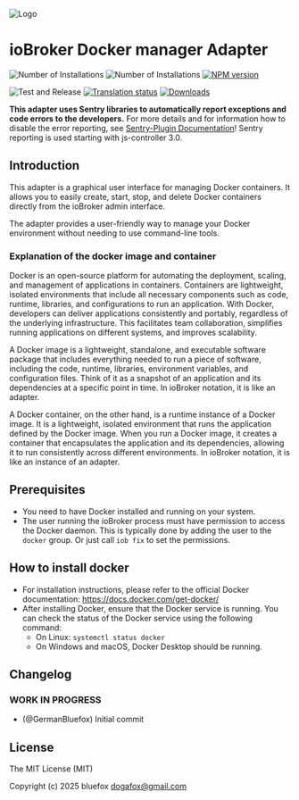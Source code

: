 ![Logo](admin/matter.svg)

# ioBroker Docker manager Adapter

![Number of Installations](http://iobroker.live/badges/matter-installed.svg)
![Number of Installations](http://iobroker.live/badges/matter-stable.svg)
[![NPM version](http://img.shields.io/npm/v/iobroker.matter.svg)](https://www.npmjs.com/package/iobroker.matter)

![Test and Release](https://github.com/ioBroker/ioBroker.matter/workflows/Test%20and%20Release/badge.svg)
[![Translation status](https://weblate.iobroker.net/widgets/adapters/-/matter/svg-badge.svg)](https://weblate.iobroker.net/engage/adapters/?utm_source=widget)
[![Downloads](https://img.shields.io/npm/dm/iobroker.matter.svg)](https://www.npmjs.com/package/iobroker.matter)

**This adapter uses Sentry libraries to automatically report exceptions and code errors to the developers.**
For more details and for information how to disable the error reporting, see [Sentry-Plugin Documentation](https://github.com/ioBroker/plugin-sentry#plugin-sentry)!
Sentry reporting is used starting with js-controller 3.0.

## Introduction

This adapter is a graphical user interface for managing Docker containers.
It allows you to easily create, start, stop, and delete Docker containers directly from the ioBroker admin interface.

The adapter provides a user-friendly way to manage your Docker environment without needing to use command-line tools.

### Explanation of the docker image and container

Docker is an open-source platform for automating the deployment, scaling, and management of applications in containers.
Containers are lightweight, isolated environments that include all necessary components such as code, runtime, libraries, and configurations to run an application.
With Docker, developers can deliver applications consistently and portably, regardless of the underlying infrastructure.
This facilitates team collaboration, simplifies running applications on different systems, and improves scalability.

A Docker image is a lightweight, standalone, and executable software package that includes everything needed to run a piece of software, including the code, runtime, libraries, environment variables, and configuration files.
Think of it as a snapshot of an application and its dependencies at a specific point in time.
In ioBroker notation, it is like an adapter.

A Docker container, on the other hand, is a runtime instance of a Docker image. It is a lightweight, isolated environment that runs the application defined by the Docker image.
When you run a Docker image, it creates a container that encapsulates the application and its dependencies, allowing it to run consistently across different environments.
In ioBroker notation, it is like an instance of an adapter.

## Prerequisites

- You need to have Docker installed and running on your system.
- The user running the ioBroker process must have permission to access the Docker daemon. This is typically done by adding the user to the `docker` group. Or just call `iob fix` to set the permissions.

## How to install docker

- For installation instructions, please refer to the official Docker documentation: https://docs.docker.com/get-docker/
- After installing Docker, ensure that the Docker service is running. You can check the status of the Docker service using the following command:
    - On Linux: `systemctl status docker`
    - On Windows and macOS, Docker Desktop should be running.

<!--
	Placeholder for the next version (at the beginning of the line):
	### **WORK IN PROGRESS**
-->

## Changelog
### **WORK IN PROGRESS**

- (@GermanBluefox) Initial commit

## License

The MIT License (MIT)

Copyright (c) 2025 bluefox <dogafox@gmail.com>

